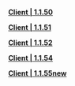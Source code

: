 
**[Client | 1.1.50](https://autopatchcnws.yuanshen.com/client_app/beta_pc/20201109_106be83f6560d15d/yuanshen_beta1109_1.1.50.zip)**

**[Client | 1.1.51](https://autopatchcnws.yuanshen.com/client_app/beta_pc/20201116_182edcc2ee27fa3b/yuanshen_beta1.1.51.zip)**

**[Client | 1.1.52](https://autopatchcnws.yuanshen.com/client_app/beta_pc/20201121_387d45bc31c08d9d/yuanshen_beta1.1.52.zip)**

**[Client | 1.1.54](https://autopatchcnws.yuanshen.com/client_app/beta_pc/20210520_9b271577312d156b/yuanshen_beta_1.1.54.zip)**

**[Client | 1.1.55new](https://autopatchcnws.yuanshen.com/client_app/beta_pc/20201204_14d758a0ff12fdc7/yuanshen_beta1.1.55new.zip)**
